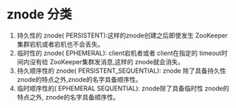 # znode 分类
1. 持久性的 znode( PERSISTENT):这样的znode创建之后即使发生 ZooKeeper集群宕机或者宕机也不会丢失。
2. 临时性的 znode( EPHEMERAL): client宕机者或者 client在指定的 timeout时间内没有给 ZooKeeper集群发消息,这样的 znode就会消失。
3. 持久顺序性的 znode( PERSISTENT_SEQUENTIAL): znode 除了具备持久性 znode的特点之外,znode的名字具备顺序性。
4. 临时顺序性的( EPHEMERAL SEQUENTIAL): znode除了具备临时性 znode的特点之外, znode的名字具备顺序性。